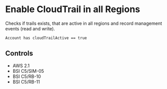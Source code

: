 # Enable CloudTrail in all Regions

Checks if trails exists, that are active in all regions and record management events (read and write).

```ccl
Account has cloudTrailActive == true
```

## Controls

* AWS 2.1
* BSI C5/SIM-05
* BSI C5/RB-10
* BSI C5/RB-11
